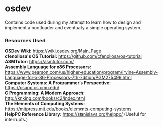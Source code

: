 # osdev
Contains code used during my attempt to learn how to design and implement a bootloader and eventually a simple operating system.

### Resources Used ###
**OSDev Wiki:** https://wiki.osdev.org/Main_Page<br>
**cfenollosa's OS Tutorial:** https://github.com/cfenollosa/os-tutorial<br>
**ASMTutor:** https://asmtutor.com/<br>
**Assembly Language for x86 Processors:** https://www.pearson.com/us/higher-education/program/Irvine-Assembly-Language-for-x-86-Processors-7th-Edition/PGM275499.html<br>
**Computer Systems: A Programmer's Perspective:** https://csapp.cs.cmu.edu/<br>
**C Programming: A Modern Approach:** http://knking.com/books/c2/index.html<br>
**The Elements of Computing Systems:** https://mitpress.mit.edu/books/elements-computing-systems<br>
**HelpPC Reference Library:** https://stanislavs.org/helppc/ (Useful for interrupts.)
